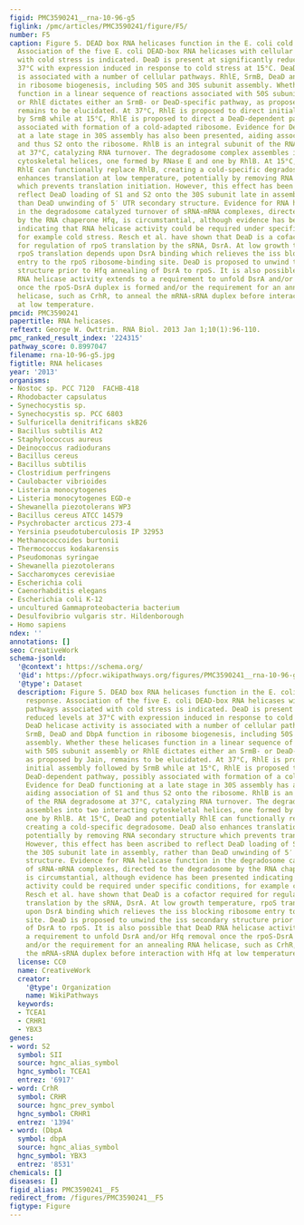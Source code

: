 ```yaml
---
figid: PMC3590241__rna-10-96-g5
figlink: /pmc/articles/PMC3590241/figure/F5/
number: F5
caption: Figure 5. DEAD box RNA helicases function in the E. coli cold stress response.
  Association of the five E. coli DEAD-box RNA helicases with cellular pathways associated
  with cold stress is indicated. DeaD is present at significantly reduced levels at
  37°C with expression induced in response to cold stress at 15°C. DeaD helicase activity
  is associated with a number of cellular pathways. RhlE, SrmB, DeaD and DbpA function
  in ribosome biogenesis, including 50S and 30S subunit assembly. Whether these helicases
  function in a linear sequence of reactions associated with 50S subunit assembly
  or RhlE dictates either an SrmB- or DeaD-specific pathway, as proposed by Jain,
  remains to be elucidated. At 37°C, RhlE is proposed to direct initial assembly followed
  by SrmB while at 15°C, RhlE is proposed to direct a DeaD-dependent pathway, possibly
  associated with formation of a cold-adapted ribosome. Evidence for DeaD functioning
  at a late stage in 30S assembly has also been presented, aiding association of S1
  and thus S2 onto the ribosome. RhlB is an integral subunit of the RNA degradosome
  at 37°C, catalyzing RNA turnover. The degradosome complex assembles into two interacting
  cytoskeletal helices, one formed by RNase E and one by RhlB. At 15°C, DeaD and potentially
  RhlE can functionally replace RhlB, creating a cold-specific degradosome. DeaD also
  enhances translation at low temperature, potentially by removing RNA secondary structure
  which prevents translation initiation. However, this effect has been ascribed to
  reflect DeaD loading of S1 and S2 onto the 30S subunit late in assembly, rather
  than DeaD unwinding of 5′ UTR secondary structure. Evidence for RNA helicase function
  in the degradosome catalyzed turnover of sRNA-mRNA complexes, directed to the degradosome
  by the RNA chaperone Hfq, is circumstantial, although evidence has been presented
  indicating that RNA helicase activity could be required under specific conditions,
  for example cold stress. Resch et al. have shown that DeaD is a cofactor required
  for regulation of rpoS translation by the sRNA, DsrA. At low growth temperature,
  rpoS translation depends upon DsrA binding which relieves the iss blocking ribosome
  entry to the rpoS ribosome-binding site. DeaD is proposed to unwind the iss secondary
  structure prior to Hfq annealing of DsrA to rpoS. It is also possible that DeaD
  RNA helicase activity extends to a requirement to unfold DsrA and/or Hfq removal
  once the rpoS-DsrA duplex is formed and/or the requirement for an annealing RNA
  helicase, such as CrhR, to anneal the mRNA-sRNA duplex before interaction with Hfq
  at low temperature.
pmcid: PMC3590241
papertitle: RNA helicases.
reftext: George W. Owttrim. RNA Biol. 2013 Jan 1;10(1):96-110.
pmc_ranked_result_index: '224315'
pathway_score: 0.8997047
filename: rna-10-96-g5.jpg
figtitle: RNA helicases
year: '2013'
organisms:
- Nostoc sp. PCC 7120  FACHB-418
- Rhodobacter capsulatus
- Synechocystis sp.
- Synechocystis sp. PCC 6803
- Sulfuricella denitrificans skB26
- Bacillus subtilis At2
- Staphylococcus aureus
- Deinococcus radiodurans
- Bacillus cereus
- Bacillus subtilis
- Clostridium perfringens
- Caulobacter vibrioides
- Listeria monocytogenes
- Listeria monocytogenes EGD-e
- Shewanella piezotolerans WP3
- Bacillus cereus ATCC 14579
- Psychrobacter arcticus 273-4
- Yersinia pseudotuberculosis IP 32953
- Methanococcoides burtonii
- Thermococcus kodakarensis
- Pseudomonas syringae
- Shewanella piezotolerans
- Saccharomyces cerevisiae
- Escherichia coli
- Caenorhabditis elegans
- Escherichia coli K-12
- uncultured Gammaproteobacteria bacterium
- Desulfovibrio vulgaris str. Hildenborough
- Homo sapiens
ndex: ''
annotations: []
seo: CreativeWork
schema-jsonld:
  '@context': https://schema.org/
  '@id': https://pfocr.wikipathways.org/figures/PMC3590241__rna-10-96-g5.html
  '@type': Dataset
  description: Figure 5. DEAD box RNA helicases function in the E. coli cold stress
    response. Association of the five E. coli DEAD-box RNA helicases with cellular
    pathways associated with cold stress is indicated. DeaD is present at significantly
    reduced levels at 37°C with expression induced in response to cold stress at 15°C.
    DeaD helicase activity is associated with a number of cellular pathways. RhlE,
    SrmB, DeaD and DbpA function in ribosome biogenesis, including 50S and 30S subunit
    assembly. Whether these helicases function in a linear sequence of reactions associated
    with 50S subunit assembly or RhlE dictates either an SrmB- or DeaD-specific pathway,
    as proposed by Jain, remains to be elucidated. At 37°C, RhlE is proposed to direct
    initial assembly followed by SrmB while at 15°C, RhlE is proposed to direct a
    DeaD-dependent pathway, possibly associated with formation of a cold-adapted ribosome.
    Evidence for DeaD functioning at a late stage in 30S assembly has also been presented,
    aiding association of S1 and thus S2 onto the ribosome. RhlB is an integral subunit
    of the RNA degradosome at 37°C, catalyzing RNA turnover. The degradosome complex
    assembles into two interacting cytoskeletal helices, one formed by RNase E and
    one by RhlB. At 15°C, DeaD and potentially RhlE can functionally replace RhlB,
    creating a cold-specific degradosome. DeaD also enhances translation at low temperature,
    potentially by removing RNA secondary structure which prevents translation initiation.
    However, this effect has been ascribed to reflect DeaD loading of S1 and S2 onto
    the 30S subunit late in assembly, rather than DeaD unwinding of 5′ UTR secondary
    structure. Evidence for RNA helicase function in the degradosome catalyzed turnover
    of sRNA-mRNA complexes, directed to the degradosome by the RNA chaperone Hfq,
    is circumstantial, although evidence has been presented indicating that RNA helicase
    activity could be required under specific conditions, for example cold stress.
    Resch et al. have shown that DeaD is a cofactor required for regulation of rpoS
    translation by the sRNA, DsrA. At low growth temperature, rpoS translation depends
    upon DsrA binding which relieves the iss blocking ribosome entry to the rpoS ribosome-binding
    site. DeaD is proposed to unwind the iss secondary structure prior to Hfq annealing
    of DsrA to rpoS. It is also possible that DeaD RNA helicase activity extends to
    a requirement to unfold DsrA and/or Hfq removal once the rpoS-DsrA duplex is formed
    and/or the requirement for an annealing RNA helicase, such as CrhR, to anneal
    the mRNA-sRNA duplex before interaction with Hfq at low temperature.
  license: CC0
  name: CreativeWork
  creator:
    '@type': Organization
    name: WikiPathways
  keywords:
  - TCEA1
  - CRHR1
  - YBX3
genes:
- word: S2
  symbol: SII
  source: hgnc_alias_symbol
  hgnc_symbol: TCEA1
  entrez: '6917'
- word: CrhR
  symbol: CRHR
  source: hgnc_prev_symbol
  hgnc_symbol: CRHR1
  entrez: '1394'
- word: (DbpA
  symbol: dbpA
  source: hgnc_alias_symbol
  hgnc_symbol: YBX3
  entrez: '8531'
chemicals: []
diseases: []
figid_alias: PMC3590241__F5
redirect_from: /figures/PMC3590241__F5
figtype: Figure
---
```


